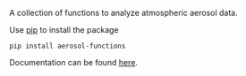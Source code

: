 A collection of functions to analyze atmospheric aerosol data.

Use [pip](https://pip.pypa.io/en/stable/) to install the package
```
pip install aerosol-functions
```
Documentation can be found [here](https://jlpl.github.io/aerosol-functions/).
